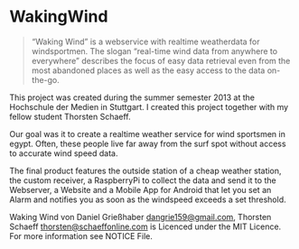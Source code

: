 WakingWind
==========

>“Waking Wind” is a webservice with realtime weatherdata for windsportmen. The slogan “real-time wind data from anywhere to everywhere” describes the focus of easy data retrieval even from the most abandoned places as well as the easy access to the data on-the-go.

This project was created during the summer semester 2013 at the Hochschule der Medien in Stuttgart. I created this project together with my fellow student Thorsten Schaeff.

Our goal was it to create a realtime weather service for wind sportsmen in egypt. Often, these people live far away from the surf spot without access to accurate wind speed data.

The final product features the outside station of a cheap weather station, the custom receiver, a RaspberryPi to collect the data and send it to the Webserver, a Website and a Mobile App for Android that let you set an Alarm and notifies you as soon as the windspeed exceeds a set threshold.

Waking Wind von Daniel Grießhaber <dangrie159@gmail.com>, Thorsten Schaeff <thorsten@schaeffonline.com> is Licenced under the MIT Licence. For more information see NOTICE File.